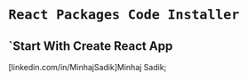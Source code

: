 # `React Packages Code Installer`

## `Start With Create React App

[linkedin.com/in/MinhajSadik]Minhaj Sadik;
